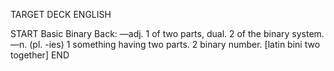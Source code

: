 TARGET DECK
ENGLISH

START
Basic
Binary
Back: —adj. 1 of two parts, dual. 2 of the binary system. —n. (pl. -ies) 1 something having two parts. 2 binary number. [latin bini two together]
END
